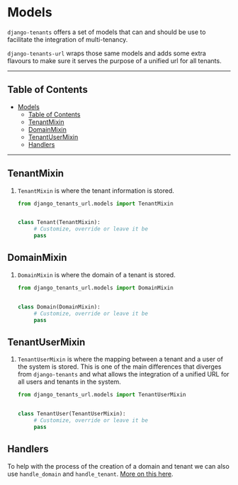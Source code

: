 # Models

`django-tenants` offers a set of models that can and should be use to facilitate
the integration of multi-tenancy.

`django-tenants-url` wraps those same models and adds some extra flavours to make
sure it serves the purpose of a unified url for all tenants.

---

## Table of Contents

- [Models](#models)
  - [Table of Contents](#table-of-contents)
  - [TenantMixin](#tenantmixin)
  - [DomainMixin](#domainmixin)
  - [TenantUserMixin](#tenantusermixin)
  - [Handlers](#handlers)

---

## TenantMixin

1. `TenantMixin` is where the tenant information is stored.

   ```python
   from django_tenants_url.models import TenantMixin


   class Tenant(TenantMixin):
        # Customize, override or leave it be
        pass

   ```

## DomainMixin

1. `DomainMixin` is where the domain of a tenant is stored.

   ```python
   from django_tenants_url.models import DomainMixin


   class Domain(DomainMixin):
        # Customize, override or leave it be
        pass

   ```

## TenantUserMixin

1. `TenantUserMixin` is where the mapping between a tenant and a user of the system
   is stored. This is one of the main differences that diverges from `django-tenants` and
   what allows the integration of a unified URL for all users and tenants in the system.

   ```python
   from django_tenants_url.models import TenantUserMixin


   class TenantUser(TenantUserMixin):
        # Customize, override or leave it be
        pass

   ```

## Handlers

To help with the process of the creation of a domain and tenant we can
also use `handle_domain` and `handle_tenant`. [More on this here](./handlers.md).
